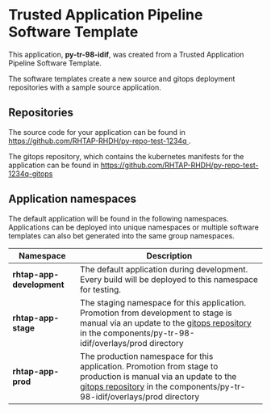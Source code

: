 # Trusted Application Pipeline Software Template

This application, **py-tr-98-idif**, was created from a Trusted Application Pipeline Software Template.

The software templates create a new source and gitops deployment repositories with a sample source application. 

## Repositories

The source code for your application can be found in [https://github.com/RHTAP-RHDH/py-repo-test-1234q ](https://github.com/RHTAP-RHDH/py-repo-test-1234q ).
 
The gitops repository, which contains the kubernetes manifests for the application can be found in 
[https://github.com/RHTAP-RHDH/py-repo-test-1234q-gitops ](https://github.com/RHTAP-RHDH/py-repo-test-1234q-gitops ) 

## Application namespaces 

The default application will be found in the following namespaces. Applications can be deployed into unique namespaces or multiple software templates can also bet generated into the same group namespaces.  

|  Namespace   |  Description   |  
| -------- | -------- |   
| **rhtap-app-development** | The default application during development. Every build will be deployed to this namespace for testing. | 
| **rhtap-app-stage** | The staging namespace for this application. Promotion from development to stage is manual via an update to the [gitops repository](https://github.com/RHTAP-RHDH/py-repo-test-1234q-gitops ) in the components/py-tr-98-idif/overlays/prod directory |  
| **rhtap-app-prod** | The production namespace for this application. Promotion from stage to production is manual via an update to the [gitops repository](https://github.com/RHTAP-RHDH/py-repo-test-1234q-gitops ) in the components/py-tr-98-idif/overlays/prod directory | 